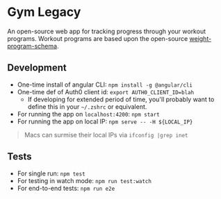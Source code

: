# Gym Legacy
An open-source web app for tracking progress through your workout programs.
Workout programs are based upon the open-source
[weight-program-schema](https://github.com/colbywhite/weight-program-schema).

## Development
- One-time install of angular CLI: `npm install -g @angular/cli`
- One-time def of Auth0 client id: `export AUTH0_CLIENT_ID=blah`
  - If developing for extended period of time, you'll probably want to define this in your `~/.zshrc` or equivalent.
- For running the app on `localhost:4200`: `npm start`
- For running the app on local IP: `npm serve -- -H ${LOCAL_IP}`
> Macs can surmise their local IPs via `ifconfig |grep inet`

## Tests
- For single run: `npm test`
- For testing in watch mode: `npm run test:watch`
- For end-to-end tests: `npm run e2e`
